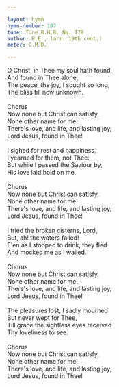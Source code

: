 ```yaml
---

layout: hymn
hymn-number: 107
tune: Tune B.H.B. No. 178
author: B.E., (arr. 19th cent.)
meter: C.M.D.

---
```

O Christ, in Thee my soul hath found,<br>And found in Thee alone,<br>The peace, the joy, I sought so long,<br>The bliss till now unknown.<br><br>Chorus<br>Now none but Christ can satisfy,<br>None other name for me!<br>There's love, and life, and lasting joy,<br>Lord Jesus, found in Thee!<br><br>I sighed for rest and happiness,<br>I yearned for them, not Thee:<br>But while I passed the Saviour by,<br>His love laid hold on me.<br><br>Chorus<br>Now none but Christ can satisfy,<br>None other name for me!<br>There's love, and life, and lasting joy,<br>Lord Jesus, found in Thee!<br><br>I tried the broken cisterns, Lord,<br>But, ah! the waters failed!<br>E'en as I stooped to drink, they fled<br>And mocked me as I wailed.<br><br>Chorus<br>Now none but Christ can satisfy,<br>None other name for me!<br>There's love, and life, and lasting joy,<br>Lord Jesus, found in Thee!<br><br>The pleasures lost, I sadly mourned<br>But never wept for Thee,<br>Till grace the sightless eyes received<br>Thy loveliness to see.<br><br>Chorus<br>Now none but Christ can satisfy,<br>None other name for me!<br>There's love, and life, and lasting joy,<br>Lord Jesus, found in Thee!<br><br><br>

